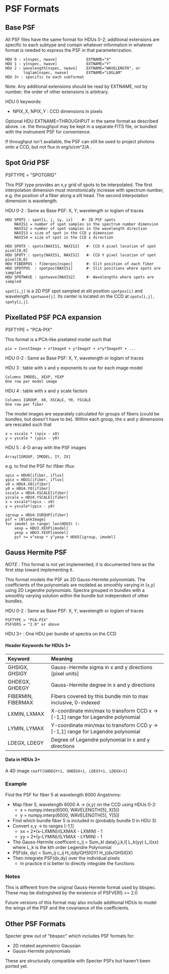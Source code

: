 PSF Formats
===========

Base PSF
--------

All PSF files have the same format for HDUs 0-2; additional extensions
are specific to each subtype and contain whatever information in whatever
format is needed to express the PSF in that parameterization.

    HDU 0 : x[nspec, nwave]             EXTNAME="X"
    HDU 1 : y[nspec, nwave]             EXTNAME="Y"
    HDU 2 : wavelength[nspec, nwave]    EXTNAME="WAVELENGTH", or
            loglam[nspec, nwave]        EXTNAME="LOGLAM"
    HDU 3+ : specific to each subformat

Note: Any additional extensions should be read by EXTNAME, not by number;
      the order of other extensions is arbitrary.

HDU 0 keywords:

  - NPIX\_X, NPIX\_Y : CCD dimensions in pixels

Optional HDU EXTNAME=THROUGHPUT in the same format as described above.
i.e. the throughput may be kept in a separate FITS file, or bundled with the
instrument PSF for convenience.
  
If throughput isn't available, the PSF can still be used to project
photons onto a CCD, but not flux in erg/s/cm^2/A .

Spot Grid PSF
-------------
PSFTYPE = "SPOTGRID"

This PSF type provides an x,y grid of spots to be interpolated.
The first interpolation dimension must monotonically increase with
spectrum number, e.g. the position of a fiber along a slit head.
The second interpolation dimension is wavelength.

HDU 0-2 : Same as Base PSF: X, Y, wavelength or loglam of traces

    HDU SPOTS : spot[i, j, iy, ix]    #- 2D PSF spots
        NAXIS1 = number of spot samples in the spectrum number dimension
        NAXIS2 = number of spot samples in the wavelength direction
        NAXIS3 = size of spot in the CCD y dimension
        NAXIS4 = size of spot in the CCD x direction
    
    HDU SPOTX : spotx[NAXIS1, NAXIS2]   #- CCD X pixel location of spot pixel[0,0]
    HDU SPOTY : spoty[NAXIS1, NAXIS2]   #- CCD Y pixel location of spot pixel[0,0]
    HDU FIBERPOS : fiberpos[nspec]      #- Slit position of each fiber
    HDU SPOTPOS  : spotpos[NAXIS1]      #- Slit positions where spots are sampled
    HDU SPOTWAVE : spotwave[NAXIS2]     #- Wavelengths where spots are sampled

`spot[i,j]` is a 2D PSF spot sampled at slit position `spotpos[i]` and
wavelength `spotwave[j]`.  Its center is located on the CCD at
`spotx[i,j], spoty[i,j]`.

Pixellated PSF PCA expansion
----------------------------
PSFTYPE = "PCA-PIX"

This format is a PCA-like pixelated model such that

    pix = ConstImage + x*ImageX + y*ImageY + x*y*ImageXY + ...

HDU 0-2 : Same as Base PSF: X, Y, wavelength or loglam of traces

HDU 3 : table with x and y exponents to use for each image model

    Columns IMODEL, XEXP, YEXP
    One row per model image

HDU 4 : table with x and y scale factors

    Columns IGROUP, X0, XSCALE, Y0, YSCALE
    One row per fiber
    
The model images are separately calculated for groups of fibers
(could be bundles, but doesn't have to be).  Within each group,
the x and y dimensions are rescaled such that

    x = xscale * (xpix - x0)
    y = yscale * (ypix - y0)

HDU 5 : 4-D array with the PSF images

    Array[IGROUP, IMODEL, IY, IX]
    
e.g. to find the PSF for ifiber iflux:

    xpix = HDU0[ifiber, iflux]
    ypix = HDU1[ifiber, iflux]
    x0 = HDU4.X0[ifiber]
    y0 = HDU4.Y0[ifiber]
    xscale = HDU4.XSCALE[ifiber]
    yscale = HDU4.YSCALE[ifiber]    
    x = xscale*(xpix - x0)
    y = yscale*(ypix - y0)
    
    igroup = HDU4.IGROUP[ifiber]
    psf = [BlankImage]
    for imodel in range( len(HDU3) ):
        xexp = HDU3.XEXP[imodel]
        yexp = HDU3.YEXP[imodel]
        psf += x^xexp * y^yexp * HDU5[igroup, imodel]

Gauss Hermite PSF
-----------------

*NOTE* : This format is not yet implemented; it is documented here as the
first step toward implementing it.

This format models the PSF as 2D Gauss-Hermite polynomials.  The coefficients
of the polynomials are modeled as smoothly varying in (x,y) using 2D Legendre
polynomials.  Spectra grouped in bundles with a smoothly
varying solution within the bundle but independent of other bundles.

HDU 0-2 : Same as Base PSF: X, Y, wavelength or loglam of traces

    PSFTYPE = "PCA-PIX"
    PSFVERS = "2.0" or above

HDU 3+ : One HDU per bundle of spectra on the CCD

#### Header Keywords for HDUs 3+

| Keyword            | Meaning |
|:-------------------|:--------|
| GHSIGX, GHSIGY     | Gauss-Hermite sigma in x and y directions [pixel units] |
| GHDEGX, GHDEGY     | Gauss-Hermite degree in x and y directions |
| FIBERMIN, FIBERMAX | Fibers covered by this bundle min to max inclusive, 0-indexed |
| LXMIN, LXMAX       | X-coordinate min/max to transform CCD x -> [-1,1] range for Legendre polynomial |
| LYMIN, LYMAX       | Y-coordinate min/max to transform CCD y -> [-1,1] range for Legendre polynomial |
| LDEGX, LDEGY       | Degree of Legendre polynomial in x and y directions |

#### Data in HDUs 3+

A 4D image `coeff[GHDEGY+1, GHDEGX+1, LDEGY+1, LDEGX+1]`

### Example

Find the PSF for fiber 5 at wavelength 6000 Angstroms:

  * Map fiber 5, wavelength 6000 A -> (x,y) on the CCD using HDUs 0-2:
    * x = numpy.interp(6000, WAVELENGTH[5], X[5])
    * y = numpy.interp(6000, WAVELENGTH[5], Y[5])
  * Find which bundle fiber 5 is included in (probably bundle 0 in HDU 3)
  * Convert x,y -> to ranges [-1,1]
    * xx = 2*(x-LXMIN)/(LXMAX - LXMIN) - 1
    * yy = 2*(y-LYMIN)/(LYMAX - LYMIN) - 1
  * The Gauss-Hermite coefficent c_ij = Sum_kl data[i,j,k,l] L_k(yy) L_l(xx)
    where L_k is the kth order Legendre Polynomial
  * PSF(dx, dy) = Sum_ij c_ij H_i(dy/GHSIGY) H_j(dx/GHSIGX)
  * Then integrate PSF(dx,dy) over the individual pixels
    * In practice it is better to directly integrate the functions

### Notes

This is different from the original Gauss-Hermite format used by bbspec.
These may be distingished by the existence of PSFVERS >= 2.0

Future versions of this format may also include additional HDUs to model
the wings of the PSF and the covariance of the coefficients.

Other PSF Formats
-----------------

Specter grew out of "bbspec" which includes PSF formats for:

  * 2D rotated asymmetric Gaussian
  * Gauss-Hermite polynomials

These are structurally compatible with Specter PSFs but haven't been
ported yet.



